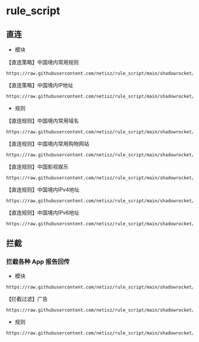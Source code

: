 # rule_script

## 直连

- 模块

【直连策略】中国境内常用规则
```
https://raw.githubusercontent.com/netisz/rule_script/main/shadowrocket/rule/direct_cn.sgmodule
```

【直连策略】中国境内IP地址
```
https://raw.githubusercontent.com/netisz/rule_script/main/shadowrocket/rule/direct_cn_ip.sgmodule
```

- 规则

【直连规则】中国境内常用域名
```
https://raw.githubusercontent.com/netisz/rule_script/main/shadowrocket/rule/direct_cn_base.list
```

【直连规则】中国境内常用购物网站
```
https://raw.githubusercontent.com/netisz/rule_script/main/shadowrocket/rule/direct_cn_shopping.list
```

【直连规则】中国影视娱乐
```
https://raw.githubusercontent.com/netisz/rule_script/main/shadowrocket/rule/direct_cn_media.list
```

【直连规则】中国境内IPv4地址
```
https://raw.githubusercontent.com/netisz/rule_script/main/shadowrocket/rule/direct_cn_ipv4.list
```

【直连规则】中国境内IPv6地址
```
https://raw.githubusercontent.com/netisz/rule_script/main/shadowrocket/rule/direct_cn_ipv6.list
```







## 拦截

### 拦截各种 App 报告回传

- 模块
```
https://raw.githubusercontent.com/netisz/rule_script/main/shadowrocket/rule/reject_app_privacy.sgmodule
```

【拦截过滤】广告
```
https://raw.githubusercontent.com/netisz/rule_script/main/shadowrocket/rule/reject_ad.sgmodule
```

- 规则
```
https://raw.githubusercontent.com/netisz/rule_script/main/shadowrocket/rule/reject_app_privacy.list
```






